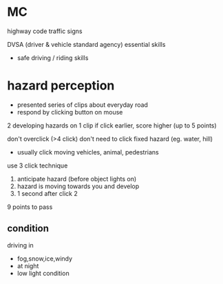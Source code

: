 # MC
highway code
traffic signs

DVSA (driver & vehicle standard agency) essential skills
- safe driving / riding skills

# hazard perception
- presented series of clips about everyday road 
- respond by clicking button on mouse

2 developing hazards on 1 clip
if click earlier, score higher (up to 5 points)

don't overclick (>4 click)
don't need to click fixed hazard (eg. water, hill)
- usually click moving vehicles, animal, pedestrians

use 3 click technique 
1. anticipate hazard (before object lights on)
2. hazard is moving towards you and develop
3. 1 second after click 2

9 points to pass


## condition
driving in 
- fog,snow,ice,windy
- at night
- low light condition



















